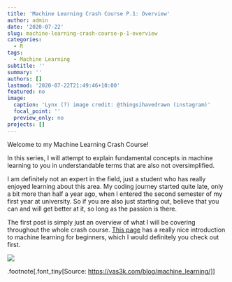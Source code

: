```yaml
---
title: 'Machine Learning Crash Course P.1: Overview'
author: admin
date: '2020-07-22'
slug: machine-learning-crash-course-p-1-overview
categories:
  - R
tags:
  - Machine Learning
subtitle: ''
summary: ''
authors: []
lastmod: '2020-07-22T21:49:46+10:00'
featured: no
image:
  caption: 'Lynx (?) image credit: @thingsihavedrawn (instagram)'
  focal_point: ''
  preview_only: no
projects: []
---
```


Welcome to my Machine Learning Crash Course! 

In this series, I will attempt to explain fundamental concepts in machine learning to you in understandable terms that are also not oversimplified. 

I am definitely not an expert in the field, just a student who has really enjoyed learning about this area. My coding journey started quite late, only a bit more than half a year ago, when I entered the second semester of my first year at university. So if you are also just starting out, believe that you can and will get better at it, so long as the passion is there. 

The first post is simply just an overview of what I will be covering throughout the whole crash course. [This page](https://vas3k.com/blog/machine_learning/) has a really nice introduction to machine learning for beginners, which I would definitely you check out first. 

![](/post/2020-07-22-trial-2_files/ml-1-overview.png)

.footnote[.font_tiny[Source: https://vas3k.com/blog/machine_learning/]]

